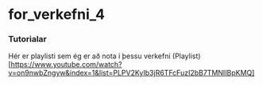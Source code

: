 # for_verkefni_4

### Tutorialar
Hér er playlisti sem ég er að nota í þessu verkefni (Playlist)[https://www.youtube.com/watch?v=on9nwbZngyw&index=1&list=PLPV2KyIb3jR6TFcFuzI2bB7TMNIIBpKMQ]
